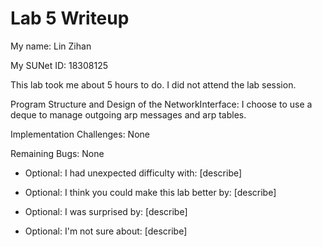 Lab 5 Writeup
=============

My name: Lin Zihan

My SUNet ID: 18308125

This lab took me about 5 hours to do. I did not attend the lab session.

Program Structure and Design of the NetworkInterface:
I choose to use a deque to manage outgoing arp messages and arp tables. 

Implementation Challenges:
None

Remaining Bugs:
None

- Optional: I had unexpected difficulty with: [describe]

- Optional: I think you could make this lab better by: [describe]

- Optional: I was surprised by: [describe]

- Optional: I'm not sure about: [describe]
